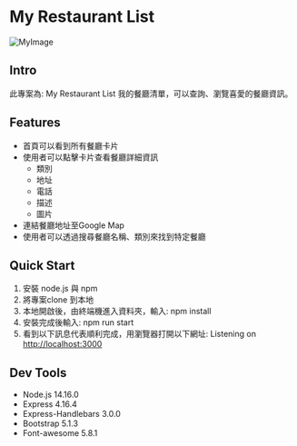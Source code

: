 # My Restaurant List
![MyImage](https://drive.google.com/drive/folders/1DFQtNQZUxMOnFYXOv7uo97YITtN0Gqqb)

## Intro
此專案為: My Restaurant List 我的餐廳清單，可以查詢、瀏覽喜愛的餐廳資訊。

## Features
* 首頁可以看到所有餐廳卡片
* 使用者可以點擊卡片查看餐廳詳細資訊
   * 類別
   * 地址
   * 電話
   * 描述
   * 圖片
* 連結餐廳地址至Google Map
* 使用者可以透過搜尋餐廳名稱、類別來找到特定餐廳

##  Quick Start
1. 安裝 node.js 與 npm
2. 將專案clone 到本地
3. 本地開啟後，由終端機進入資料夾，輸入:
   npm install
4. 安裝完成後輸入:
   npm run start
5. 看到以下訊息代表順利完成，用瀏覽器打開以下網址:
   Listening on [http://localhost:3000](http://localhost:3000)

## Dev Tools
  * Node.js 14.16.0
  * Express 4.16.4
  * Express-Handlebars 3.0.0
  * Bootstrap 5.1.3
  * Font-awesome 5.8.1

  


  




